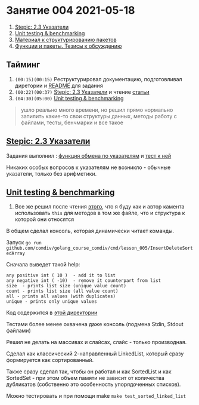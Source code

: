 # Занятие 004 2021-05-18

1. [Stepic: 2.3 Указатели](https://classroom.google.com/u/0/c/MzM5NDA2NTc2ODk5/a/MzQ0NDU3MzcyMTE4/details)
2. [Unit testing & benchmarking](https://classroom.google.com/u/0/c/MzM5NDA2NTc2ODk5/a/MzQwODQ3MjkyMDky/details)
3. [Материал к структурированию пакетов](https://classroom.google.com/u/0/c/MzM5NDA2NTc2ODk5/m/MzQwODQ3MjkyMDA2/details)
4. [Функции и пакеты. Тезисы к обсуждению](https://classroom.google.com/u/0/c/MzM5NDA2NTc2ODk5/m/MzQwODQ3MjkyMTA2/details)

## Тайминг

1. `(00:15)(00:15)` Реструктурировал документацию, подготовливал диретории и [README](../README.md) для задания
1. `(00:22)(00:37)` [Stepic: 2.3 Указатели](https://classroom.google.com/u/0/c/MzM5NDA2NTc2ODk5/a/MzQ0NDU3MzcyMTE4/details) 
и чтение [статьи](https://habr.com/en/post/339192/)
1. `(04:30)(05:00)`  [Unit testing & benchmarking](https://classroom.google.com/u/0/c/MzM5NDA2NTc2ODk5/a/MzQwODQ3MjkyMDky/details)
> ушло реально много времени, но решил прямо нормально запилить какие-то свои структуры данных, методы
> работу с файлами, тесты, бенчмарки и все такое

## [Stepic: 2.3 Указатели](https://classroom.google.com/u/0/c/MzM5NDA2NTc2ODk5/a/MzQ0NDU3MzcyMTE4/details)

Задания выполнил : [функция обмена по указателям](../cmd/lesson_005/lesson_005_2_3__6.go) и
[тест к ней](../cmd/lesson_005/lesson_005_2_3__6_test.go)

Никаких особых вопросов к указателям не возникло - обычные указатели, только без арифметики.

##  [Unit testing & benchmarking](https://classroom.google.com/u/0/c/MzM5NDA2NTc2ODk5/a/MzQwODQ3MjkyMDky/details)

1. Все же решил после чтения [этого](https://softwareengineering.stackexchange.com/questions/286406/use-of-this-in-golang#:~:text=Don't%20use%20generic%20names,and%20serves%20no%20documentary%20purpose.),
что я буду как и автор камента использовать `this` для методов в том же файле, что и структура к которой они относятся
   
В общем сделал консоль, которая динамически читает команды.

Запуск `go run github.com/comdiv/golang_course_comdiv/cmd/lesson_005/InsertDeleteSortedArray`

Сначала выведет такой help:

```
any positive int ( 10 )  - add it to list
any negative int ( -10)  - remove it counterpart from list
size  - prints list size (unique value count)
count - prints list size (all value count)
all - prints all values (with duplicates)
unique - prints only unique values
```

Код содержится в [этой директории](../cmd/lesson_005/InsertDeleteSortedArray)

Тестами более менее охвачена даже консоль (подмена Stdin, Stdout файлами)

Решил не делать на массивах и слайсах, слайс - только производная.

Сделал как классический 2-направленный LinkedList, который сразу формируется как сортированный.

Также сразу сделал так, чтобы он работал и как SortedList и как SortedSet - при этом объем 
памяти не зависит от количества дубликатов (собственно это особенность упорядоченных списков).

Можно тестировать и при помощи make `make test_sorted_linked_list`